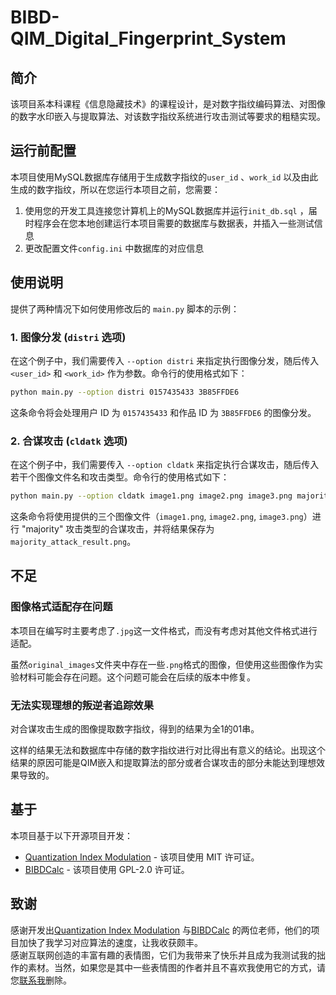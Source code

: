 # BIBD-QIM_Digital_Fingerprint_System  
  
## 简介  
该项目系本科课程《信息隐藏技术》的课程设计，是对数字指纹编码算法、对图像的数字水印嵌入与提取算法、对该数字指纹系统进行攻击测试等要求的粗糙实现。  

## 运行前配置
本项目使用MySQL数据库存储用于生成数字指纹的`user_id` 、`work_id` 以及由此生成的数字指纹，所以在您运行本项目之前，您需要：  
1. 使用您的开发工具连接您计算机上的MySQL数据库并运行`init_db.sql` ，届时程序会在您本地创建运行本项目需要的数据库与数据表，并插入一些测试信息  
2. 更改配置文件`config.ini` 中数据库的对应信息  
  
## 使用说明  
提供了两种情况下如何使用修改后的 `main.py` 脚本的示例：  
  
### 1. 图像分发 (`distri` 选项)  
在这个例子中，我们需要传入 `--option distri` 来指定执行图像分发，随后传入 `<user_id>` 和 `<work_id>` 作为参数。命令行的使用格式如下：  
  
```bash  
python main.py --option distri 0157435433 3B85FFDE6
```  
这条命令将会处理用户 ID 为 `0157435433` 和作品 ID 为 `3B85FFDE6` 的图像分发。  
  
### 2. 合谋攻击 (`cldatk` 选项)  
在这个例子中，我们需要传入 `--option cldatk` 来指定执行合谋攻击，随后传入若干个图像文件名和攻击类型。命令行的使用格式如下：  
  
```bash  
python main.py --option cldatk image1.png image2.png image3.png majority
```  
这条命令将使用提供的三个图像文件（`image1.png`, `image2.png`, `image3.png`）进行 "majority" 攻击类型的合谋攻击，并将结果保存为 `majority_attack_result.png`。  

## 不足
### 图像格式适配存在问题
本项目在编写时主要考虑了`.jpg`这一文件格式，而没有考虑对其他文件格式进行适配。

虽然`original_images`文件夹中存在一些`.png`格式的图像，但使用这些图像作为实验材料可能会存在问题。这个问题可能会在后续的版本中修复。

### 无法实现理想的叛逆者追踪效果
对合谋攻击生成的图像提取数字指纹，得到的结果为全1的01串。

这样的结果无法和数据库中存储的数字指纹进行对比得出有意义的结论。出现这个结果的原因可能是QIM嵌入和提取算法的部分或者合谋攻击的部分未能达到理想效果导致的。

## 基于  
本项目基于以下开源项目开发：  
  
- [Quantization Index Modulation](https://github.com/pl561/QuantizationIndexModulation) - 该项目使用 MIT 许可证。  
- [BIBDCalc](https://github.com/gflegar/BIBDCalc) - 该项目使用 GPL-2.0 许可证。  
  
## 致谢  
感谢开发出[Quantization Index Modulation](https://github.com/pl561/QuantizationIndexModulation) 与[BIBDCalc](https://github.com/gflegar/BIBDCalc) 的两位老师，他们的项目加快了我学习对应算法的速度，让我收获颇丰。  
感谢互联网创造的丰富有趣的表情图，它们为我带来了快乐并且成为我测试我的拙作的素材。当然，如果您是其中一些表情图的作者并且不喜欢我使用它的方式，请您[联系我](werhoul@163.com)删除。